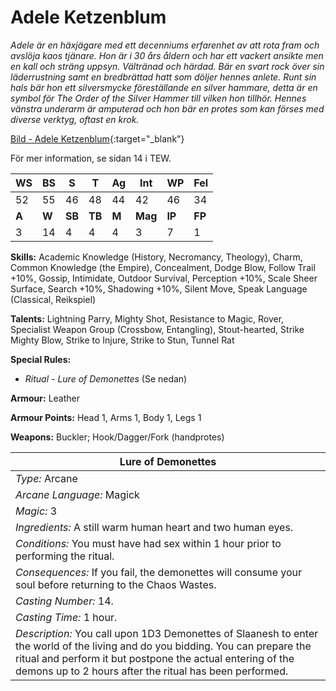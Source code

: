 # Adele Ketzenblum
_Adele är en häxjägare med ett decenniums erfarenhet
av att rota fram och avslöja kaos tjänare. Hon är i 30
års åldern och har ett vackert ansikte men en kall och
sträng uppsyn. Vältränad och härdad. Bär en svart
rock över sin läderrustning samt en bredbrättad hatt
som döljer hennes anlete. Runt sin hals bär hon ett
silversmycke föreställande en silver hammare, detta
är en symbol för The Order of the Silver Hammer till
vilken hon tillhör. Hennes vänstra underarm är
amputerad och hon bär en protes som kan förses
med diverse verktyg, oftast en krok._

[Bild - Adele Ketzenblum](https://drive.google.com/file/d/0B1mLHM9FvbskOHROSThCZ2JaV28/view?usp=sharing){:target="_blank"}

För mer information, se sidan 14 i TEW.

|**WS**|**BS**|**S**|**T**|**Ag**|**Int**|**WP**|**Fel**|
|--|--|-|-|--|---|--|---|
|52|55|46|48|44|42|46|34|
|**A**|**W**|**SB**|**TB**|**M**|**Mag**|**IP**|**FP**|
|3|14|4|4|4|3|7|1|

**Skills:** Academic Knowledge (History, Necromancy, Theology),
Charm, Common Knowledge (the Empire), Concealment, Dodge Blow,
Follow Trail +10%, Gossip, Intimidate, Outdoor Survival,
Perception +10%, Scale Sheer Surface, Search +10%, Shadowing +10%,
Silent Move, Speak Language (Classical, Reikspiel) 

**Talents:** Lightning Parry, Mighty Shot, Resistance to Magic,
Rover, Specialist Weapon Group (Crossbow, Entangling), Stout-hearted,
Strike Mighty Blow, Strike to Injure, Strike to Stun, Tunnel Rat

**Special Rules:**
* _Ritual - Lure of Demonettes_ (Se nedan)

**Armour:** Leather

**Armour Points:** Head 1, Arms 1, Body 1, Legs 1

**Weapons:** Buckler; Hook/Dagger/Fork (handprotes)

|Lure of Demonettes|
|---------------|
|_Type:_ Arcane|
|_Arcane Language:_ Magick|
|_Magic:_ 3|
|_Ingredients:_ A still warm human heart and two human eyes.|
|_Conditions:_ You must have had sex within 1 hour prior to performing the ritual.|
|_Consequences:_ If you fail, the demonettes will consume your soul before returning to the Chaos Wastes.|
|_Casting Number:_ 14.|
|_Casting Time:_ 1 hour.|
|_Description:_ You call upon 1D3 Demonettes of Slaanesh to enter the world of the living and do you bidding. You can prepare the ritual and perform it but postpone the actual entering of the demons up to 2 hours after the ritual has been performed.|